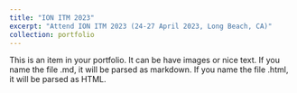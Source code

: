 ```yaml
---
title: "ION ITM 2023"
excerpt: "Attend ION ITM 2023 (24-27 April 2023, Long Beach, CA)"
collection: portfolio
---
```


This is an item in your portfolio. It can be have images or nice text. If you name the file .md, it will be parsed as markdown. If you name the file .html, it will be parsed as HTML. 
